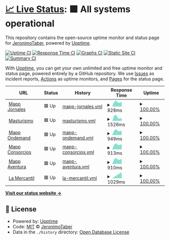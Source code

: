 # [📈 Live Status](https://JeronimoTaber.github.io/upptimeMapp): <!--live status--> **🟩 All systems operational**

This repository contains the open-source uptime monitor and status page for [JeronimoTaber](https://JeronimoTaber.github.io/upptimeMapp), powered by [Upptime](https://github.com/upptime/upptime).

[![Uptime CI](https://github.com/JeronimoTaber/upptimeMapp/workflows/Uptime%20CI/badge.svg)](https://github.com/JeronimoTaber/upptimeMapp/actions?query=workflow%3A%22Uptime+CI%22)
[![Response Time CI](https://github.com/JeronimoTaber/upptimeMapp/workflows/Response%20Time%20CI/badge.svg)](https://github.com/JeronimoTaber/upptimeMapp/actions?query=workflow%3A%22Response+Time+CI%22)
[![Graphs CI](https://github.com/JeronimoTaber/upptimeMapp/workflows/Graphs%20CI/badge.svg)](https://github.com/JeronimoTaber/upptimeMapp/actions?query=workflow%3A%22Graphs+CI%22)
[![Static Site CI](https://github.com/JeronimoTaber/upptimeMapp/workflows/Static%20Site%20CI/badge.svg)](https://github.com/JeronimoTaber/upptimeMapp/actions?query=workflow%3A%22Static+Site+CI%22)
[![Summary CI](https://github.com/JeronimoTaber/upptimeMapp/workflows/Summary%20CI/badge.svg)](https://github.com/JeronimoTaber/upptimeMapp/actions?query=workflow%3A%22Summary+CI%22)

With [Upptime](https://upptime.js.org), you can get your own unlimited and free uptime monitor and status page, powered entirely by a GitHub repository. We use [Issues](https://github.com/JeronimoTaber/upptimeMapp/issues) as incident reports, [Actions](https://github.com/JeronimoTaber/upptimeMapp/actions) as uptime monitors, and [Pages](https://JeronimoTaber.github.io/upptimeMapp) for the status page.

<!--start: status pages-->
<!-- This summary is generated by Upptime (https://github.com/upptime/upptime) -->
<!-- Do not edit this manually, your changes will be overwritten -->
<!-- prettier-ignore -->
| URL | Status | History | Response Time | Uptime |
| --- | ------ | ------- | ------------- | ------ |
| <img alt="" src="https://icons.duckduckgo.com/ip3/jornales.mapp.com.ar.ico" height="13"> [Mapp Jornales](https://jornales.mapp.com.ar/) | 🟩 Up | [mapp-jornales.yml](https://github.com/JeronimoTaber/upptimeMapp/commits/HEAD/history/mapp-jornales.yml) | <details><summary><img alt="Response time graph" src="./graphs/mapp-jornales/response-time-week.png" height="20"> 828ms</summary><br><a href="https://JeronimoTaber.github.io/upptimeMapp/history/mapp-jornales"><img alt="Response time 828" src="https://img.shields.io/endpoint?url=https%3A%2F%2Fraw.githubusercontent.com%2FJeronimoTaber%2FupptimeMapp%2FHEAD%2Fapi%2Fmapp-jornales%2Fresponse-time.json"></a><br><a href="https://JeronimoTaber.github.io/upptimeMapp/history/mapp-jornales"><img alt="24-hour response time 828" src="https://img.shields.io/endpoint?url=https%3A%2F%2Fraw.githubusercontent.com%2FJeronimoTaber%2FupptimeMapp%2FHEAD%2Fapi%2Fmapp-jornales%2Fresponse-time-day.json"></a><br><a href="https://JeronimoTaber.github.io/upptimeMapp/history/mapp-jornales"><img alt="7-day response time 828" src="https://img.shields.io/endpoint?url=https%3A%2F%2Fraw.githubusercontent.com%2FJeronimoTaber%2FupptimeMapp%2FHEAD%2Fapi%2Fmapp-jornales%2Fresponse-time-week.json"></a><br><a href="https://JeronimoTaber.github.io/upptimeMapp/history/mapp-jornales"><img alt="30-day response time 828" src="https://img.shields.io/endpoint?url=https%3A%2F%2Fraw.githubusercontent.com%2FJeronimoTaber%2FupptimeMapp%2FHEAD%2Fapi%2Fmapp-jornales%2Fresponse-time-month.json"></a><br><a href="https://JeronimoTaber.github.io/upptimeMapp/history/mapp-jornales"><img alt="1-year response time 828" src="https://img.shields.io/endpoint?url=https%3A%2F%2Fraw.githubusercontent.com%2FJeronimoTaber%2FupptimeMapp%2FHEAD%2Fapi%2Fmapp-jornales%2Fresponse-time-year.json"></a></details> | <details><summary><a href="https://JeronimoTaber.github.io/upptimeMapp/history/mapp-jornales">100.00%</a></summary><a href="https://JeronimoTaber.github.io/upptimeMapp/history/mapp-jornales"><img alt="All-time uptime 100.00%" src="https://img.shields.io/endpoint?url=https%3A%2F%2Fraw.githubusercontent.com%2FJeronimoTaber%2FupptimeMapp%2FHEAD%2Fapi%2Fmapp-jornales%2Fuptime.json"></a><br><a href="https://JeronimoTaber.github.io/upptimeMapp/history/mapp-jornales"><img alt="24-hour uptime 100.00%" src="https://img.shields.io/endpoint?url=https%3A%2F%2Fraw.githubusercontent.com%2FJeronimoTaber%2FupptimeMapp%2FHEAD%2Fapi%2Fmapp-jornales%2Fuptime-day.json"></a><br><a href="https://JeronimoTaber.github.io/upptimeMapp/history/mapp-jornales"><img alt="7-day uptime 100.00%" src="https://img.shields.io/endpoint?url=https%3A%2F%2Fraw.githubusercontent.com%2FJeronimoTaber%2FupptimeMapp%2FHEAD%2Fapi%2Fmapp-jornales%2Fuptime-week.json"></a><br><a href="https://JeronimoTaber.github.io/upptimeMapp/history/mapp-jornales"><img alt="30-day uptime 100.00%" src="https://img.shields.io/endpoint?url=https%3A%2F%2Fraw.githubusercontent.com%2FJeronimoTaber%2FupptimeMapp%2FHEAD%2Fapi%2Fmapp-jornales%2Fuptime-month.json"></a><br><a href="https://JeronimoTaber.github.io/upptimeMapp/history/mapp-jornales"><img alt="1-year uptime 100.00%" src="https://img.shields.io/endpoint?url=https%3A%2F%2Fraw.githubusercontent.com%2FJeronimoTaber%2FupptimeMapp%2FHEAD%2Fapi%2Fmapp-jornales%2Fuptime-year.json"></a></details>
| <img alt="" src="https://icons.duckduckgo.com/ip3/masturismo.mapp.com.ar.ico" height="13"> [Masturismo](https://masturismo.mapp.com.ar/) | 🟩 Up | [masturismo.yml](https://github.com/JeronimoTaber/upptimeMapp/commits/HEAD/history/masturismo.yml) | <details><summary><img alt="Response time graph" src="./graphs/masturismo/response-time-week.png" height="20"> 1526ms</summary><br><a href="https://JeronimoTaber.github.io/upptimeMapp/history/masturismo"><img alt="Response time 1526" src="https://img.shields.io/endpoint?url=https%3A%2F%2Fraw.githubusercontent.com%2FJeronimoTaber%2FupptimeMapp%2FHEAD%2Fapi%2Fmasturismo%2Fresponse-time.json"></a><br><a href="https://JeronimoTaber.github.io/upptimeMapp/history/masturismo"><img alt="24-hour response time 1526" src="https://img.shields.io/endpoint?url=https%3A%2F%2Fraw.githubusercontent.com%2FJeronimoTaber%2FupptimeMapp%2FHEAD%2Fapi%2Fmasturismo%2Fresponse-time-day.json"></a><br><a href="https://JeronimoTaber.github.io/upptimeMapp/history/masturismo"><img alt="7-day response time 1526" src="https://img.shields.io/endpoint?url=https%3A%2F%2Fraw.githubusercontent.com%2FJeronimoTaber%2FupptimeMapp%2FHEAD%2Fapi%2Fmasturismo%2Fresponse-time-week.json"></a><br><a href="https://JeronimoTaber.github.io/upptimeMapp/history/masturismo"><img alt="30-day response time 1526" src="https://img.shields.io/endpoint?url=https%3A%2F%2Fraw.githubusercontent.com%2FJeronimoTaber%2FupptimeMapp%2FHEAD%2Fapi%2Fmasturismo%2Fresponse-time-month.json"></a><br><a href="https://JeronimoTaber.github.io/upptimeMapp/history/masturismo"><img alt="1-year response time 1526" src="https://img.shields.io/endpoint?url=https%3A%2F%2Fraw.githubusercontent.com%2FJeronimoTaber%2FupptimeMapp%2FHEAD%2Fapi%2Fmasturismo%2Fresponse-time-year.json"></a></details> | <details><summary><a href="https://JeronimoTaber.github.io/upptimeMapp/history/masturismo">100.00%</a></summary><a href="https://JeronimoTaber.github.io/upptimeMapp/history/masturismo"><img alt="All-time uptime 100.00%" src="https://img.shields.io/endpoint?url=https%3A%2F%2Fraw.githubusercontent.com%2FJeronimoTaber%2FupptimeMapp%2FHEAD%2Fapi%2Fmasturismo%2Fuptime.json"></a><br><a href="https://JeronimoTaber.github.io/upptimeMapp/history/masturismo"><img alt="24-hour uptime 100.00%" src="https://img.shields.io/endpoint?url=https%3A%2F%2Fraw.githubusercontent.com%2FJeronimoTaber%2FupptimeMapp%2FHEAD%2Fapi%2Fmasturismo%2Fuptime-day.json"></a><br><a href="https://JeronimoTaber.github.io/upptimeMapp/history/masturismo"><img alt="7-day uptime 100.00%" src="https://img.shields.io/endpoint?url=https%3A%2F%2Fraw.githubusercontent.com%2FJeronimoTaber%2FupptimeMapp%2FHEAD%2Fapi%2Fmasturismo%2Fuptime-week.json"></a><br><a href="https://JeronimoTaber.github.io/upptimeMapp/history/masturismo"><img alt="30-day uptime 100.00%" src="https://img.shields.io/endpoint?url=https%3A%2F%2Fraw.githubusercontent.com%2FJeronimoTaber%2FupptimeMapp%2FHEAD%2Fapi%2Fmasturismo%2Fuptime-month.json"></a><br><a href="https://JeronimoTaber.github.io/upptimeMapp/history/masturismo"><img alt="1-year uptime 100.00%" src="https://img.shields.io/endpoint?url=https%3A%2F%2Fraw.githubusercontent.com%2FJeronimoTaber%2FupptimeMapp%2FHEAD%2Fapi%2Fmasturismo%2Fuptime-year.json"></a></details>
| <img alt="" src="https://icons.duckduckgo.com/ip3/ondemand.mapp.com.ar.ico" height="13"> [Mapp Ondemand](https://ondemand.mapp.com.ar/) | 🟩 Up | [mapp-ondemand.yml](https://github.com/JeronimoTaber/upptimeMapp/commits/HEAD/history/mapp-ondemand.yml) | <details><summary><img alt="Response time graph" src="./graphs/mapp-ondemand/response-time-week.png" height="20"> 949ms</summary><br><a href="https://JeronimoTaber.github.io/upptimeMapp/history/mapp-ondemand"><img alt="Response time 949" src="https://img.shields.io/endpoint?url=https%3A%2F%2Fraw.githubusercontent.com%2FJeronimoTaber%2FupptimeMapp%2FHEAD%2Fapi%2Fmapp-ondemand%2Fresponse-time.json"></a><br><a href="https://JeronimoTaber.github.io/upptimeMapp/history/mapp-ondemand"><img alt="24-hour response time 949" src="https://img.shields.io/endpoint?url=https%3A%2F%2Fraw.githubusercontent.com%2FJeronimoTaber%2FupptimeMapp%2FHEAD%2Fapi%2Fmapp-ondemand%2Fresponse-time-day.json"></a><br><a href="https://JeronimoTaber.github.io/upptimeMapp/history/mapp-ondemand"><img alt="7-day response time 949" src="https://img.shields.io/endpoint?url=https%3A%2F%2Fraw.githubusercontent.com%2FJeronimoTaber%2FupptimeMapp%2FHEAD%2Fapi%2Fmapp-ondemand%2Fresponse-time-week.json"></a><br><a href="https://JeronimoTaber.github.io/upptimeMapp/history/mapp-ondemand"><img alt="30-day response time 949" src="https://img.shields.io/endpoint?url=https%3A%2F%2Fraw.githubusercontent.com%2FJeronimoTaber%2FupptimeMapp%2FHEAD%2Fapi%2Fmapp-ondemand%2Fresponse-time-month.json"></a><br><a href="https://JeronimoTaber.github.io/upptimeMapp/history/mapp-ondemand"><img alt="1-year response time 949" src="https://img.shields.io/endpoint?url=https%3A%2F%2Fraw.githubusercontent.com%2FJeronimoTaber%2FupptimeMapp%2FHEAD%2Fapi%2Fmapp-ondemand%2Fresponse-time-year.json"></a></details> | <details><summary><a href="https://JeronimoTaber.github.io/upptimeMapp/history/mapp-ondemand">100.00%</a></summary><a href="https://JeronimoTaber.github.io/upptimeMapp/history/mapp-ondemand"><img alt="All-time uptime 100.00%" src="https://img.shields.io/endpoint?url=https%3A%2F%2Fraw.githubusercontent.com%2FJeronimoTaber%2FupptimeMapp%2FHEAD%2Fapi%2Fmapp-ondemand%2Fuptime.json"></a><br><a href="https://JeronimoTaber.github.io/upptimeMapp/history/mapp-ondemand"><img alt="24-hour uptime 100.00%" src="https://img.shields.io/endpoint?url=https%3A%2F%2Fraw.githubusercontent.com%2FJeronimoTaber%2FupptimeMapp%2FHEAD%2Fapi%2Fmapp-ondemand%2Fuptime-day.json"></a><br><a href="https://JeronimoTaber.github.io/upptimeMapp/history/mapp-ondemand"><img alt="7-day uptime 100.00%" src="https://img.shields.io/endpoint?url=https%3A%2F%2Fraw.githubusercontent.com%2FJeronimoTaber%2FupptimeMapp%2FHEAD%2Fapi%2Fmapp-ondemand%2Fuptime-week.json"></a><br><a href="https://JeronimoTaber.github.io/upptimeMapp/history/mapp-ondemand"><img alt="30-day uptime 100.00%" src="https://img.shields.io/endpoint?url=https%3A%2F%2Fraw.githubusercontent.com%2FJeronimoTaber%2FupptimeMapp%2FHEAD%2Fapi%2Fmapp-ondemand%2Fuptime-month.json"></a><br><a href="https://JeronimoTaber.github.io/upptimeMapp/history/mapp-ondemand"><img alt="1-year uptime 100.00%" src="https://img.shields.io/endpoint?url=https%3A%2F%2Fraw.githubusercontent.com%2FJeronimoTaber%2FupptimeMapp%2FHEAD%2Fapi%2Fmapp-ondemand%2Fuptime-year.json"></a></details>
| <img alt="" src="https://icons.duckduckgo.com/ip3/consorcios.mapp.com.ar.ico" height="13"> [Mapp Consorcios](https://consorcios.mapp.com.ar/) | 🟩 Up | [mapp-consorcios.yml](https://github.com/JeronimoTaber/upptimeMapp/commits/HEAD/history/mapp-consorcios.yml) | <details><summary><img alt="Response time graph" src="./graphs/mapp-consorcios/response-time-week.png" height="20"> 913ms</summary><br><a href="https://JeronimoTaber.github.io/upptimeMapp/history/mapp-consorcios"><img alt="Response time 913" src="https://img.shields.io/endpoint?url=https%3A%2F%2Fraw.githubusercontent.com%2FJeronimoTaber%2FupptimeMapp%2FHEAD%2Fapi%2Fmapp-consorcios%2Fresponse-time.json"></a><br><a href="https://JeronimoTaber.github.io/upptimeMapp/history/mapp-consorcios"><img alt="24-hour response time 913" src="https://img.shields.io/endpoint?url=https%3A%2F%2Fraw.githubusercontent.com%2FJeronimoTaber%2FupptimeMapp%2FHEAD%2Fapi%2Fmapp-consorcios%2Fresponse-time-day.json"></a><br><a href="https://JeronimoTaber.github.io/upptimeMapp/history/mapp-consorcios"><img alt="7-day response time 913" src="https://img.shields.io/endpoint?url=https%3A%2F%2Fraw.githubusercontent.com%2FJeronimoTaber%2FupptimeMapp%2FHEAD%2Fapi%2Fmapp-consorcios%2Fresponse-time-week.json"></a><br><a href="https://JeronimoTaber.github.io/upptimeMapp/history/mapp-consorcios"><img alt="30-day response time 913" src="https://img.shields.io/endpoint?url=https%3A%2F%2Fraw.githubusercontent.com%2FJeronimoTaber%2FupptimeMapp%2FHEAD%2Fapi%2Fmapp-consorcios%2Fresponse-time-month.json"></a><br><a href="https://JeronimoTaber.github.io/upptimeMapp/history/mapp-consorcios"><img alt="1-year response time 913" src="https://img.shields.io/endpoint?url=https%3A%2F%2Fraw.githubusercontent.com%2FJeronimoTaber%2FupptimeMapp%2FHEAD%2Fapi%2Fmapp-consorcios%2Fresponse-time-year.json"></a></details> | <details><summary><a href="https://JeronimoTaber.github.io/upptimeMapp/history/mapp-consorcios">100.00%</a></summary><a href="https://JeronimoTaber.github.io/upptimeMapp/history/mapp-consorcios"><img alt="All-time uptime 100.00%" src="https://img.shields.io/endpoint?url=https%3A%2F%2Fraw.githubusercontent.com%2FJeronimoTaber%2FupptimeMapp%2FHEAD%2Fapi%2Fmapp-consorcios%2Fuptime.json"></a><br><a href="https://JeronimoTaber.github.io/upptimeMapp/history/mapp-consorcios"><img alt="24-hour uptime 100.00%" src="https://img.shields.io/endpoint?url=https%3A%2F%2Fraw.githubusercontent.com%2FJeronimoTaber%2FupptimeMapp%2FHEAD%2Fapi%2Fmapp-consorcios%2Fuptime-day.json"></a><br><a href="https://JeronimoTaber.github.io/upptimeMapp/history/mapp-consorcios"><img alt="7-day uptime 100.00%" src="https://img.shields.io/endpoint?url=https%3A%2F%2Fraw.githubusercontent.com%2FJeronimoTaber%2FupptimeMapp%2FHEAD%2Fapi%2Fmapp-consorcios%2Fuptime-week.json"></a><br><a href="https://JeronimoTaber.github.io/upptimeMapp/history/mapp-consorcios"><img alt="30-day uptime 100.00%" src="https://img.shields.io/endpoint?url=https%3A%2F%2Fraw.githubusercontent.com%2FJeronimoTaber%2FupptimeMapp%2FHEAD%2Fapi%2Fmapp-consorcios%2Fuptime-month.json"></a><br><a href="https://JeronimoTaber.github.io/upptimeMapp/history/mapp-consorcios"><img alt="1-year uptime 100.00%" src="https://img.shields.io/endpoint?url=https%3A%2F%2Fraw.githubusercontent.com%2FJeronimoTaber%2FupptimeMapp%2FHEAD%2Fapi%2Fmapp-consorcios%2Fuptime-year.json"></a></details>
| <img alt="" src="https://icons.duckduckgo.com/ip3/aventura.mapp.com.ar.ico" height="13"> [Mapp Aventura](https://aventura.mapp.com.ar/) | 🟩 Up | [mapp-aventura.yml](https://github.com/JeronimoTaber/upptimeMapp/commits/HEAD/history/mapp-aventura.yml) | <details><summary><img alt="Response time graph" src="./graphs/mapp-aventura/response-time-week.png" height="20"> 910ms</summary><br><a href="https://JeronimoTaber.github.io/upptimeMapp/history/mapp-aventura"><img alt="Response time 910" src="https://img.shields.io/endpoint?url=https%3A%2F%2Fraw.githubusercontent.com%2FJeronimoTaber%2FupptimeMapp%2FHEAD%2Fapi%2Fmapp-aventura%2Fresponse-time.json"></a><br><a href="https://JeronimoTaber.github.io/upptimeMapp/history/mapp-aventura"><img alt="24-hour response time 910" src="https://img.shields.io/endpoint?url=https%3A%2F%2Fraw.githubusercontent.com%2FJeronimoTaber%2FupptimeMapp%2FHEAD%2Fapi%2Fmapp-aventura%2Fresponse-time-day.json"></a><br><a href="https://JeronimoTaber.github.io/upptimeMapp/history/mapp-aventura"><img alt="7-day response time 910" src="https://img.shields.io/endpoint?url=https%3A%2F%2Fraw.githubusercontent.com%2FJeronimoTaber%2FupptimeMapp%2FHEAD%2Fapi%2Fmapp-aventura%2Fresponse-time-week.json"></a><br><a href="https://JeronimoTaber.github.io/upptimeMapp/history/mapp-aventura"><img alt="30-day response time 910" src="https://img.shields.io/endpoint?url=https%3A%2F%2Fraw.githubusercontent.com%2FJeronimoTaber%2FupptimeMapp%2FHEAD%2Fapi%2Fmapp-aventura%2Fresponse-time-month.json"></a><br><a href="https://JeronimoTaber.github.io/upptimeMapp/history/mapp-aventura"><img alt="1-year response time 910" src="https://img.shields.io/endpoint?url=https%3A%2F%2Fraw.githubusercontent.com%2FJeronimoTaber%2FupptimeMapp%2FHEAD%2Fapi%2Fmapp-aventura%2Fresponse-time-year.json"></a></details> | <details><summary><a href="https://JeronimoTaber.github.io/upptimeMapp/history/mapp-aventura">100.00%</a></summary><a href="https://JeronimoTaber.github.io/upptimeMapp/history/mapp-aventura"><img alt="All-time uptime 100.00%" src="https://img.shields.io/endpoint?url=https%3A%2F%2Fraw.githubusercontent.com%2FJeronimoTaber%2FupptimeMapp%2FHEAD%2Fapi%2Fmapp-aventura%2Fuptime.json"></a><br><a href="https://JeronimoTaber.github.io/upptimeMapp/history/mapp-aventura"><img alt="24-hour uptime 100.00%" src="https://img.shields.io/endpoint?url=https%3A%2F%2Fraw.githubusercontent.com%2FJeronimoTaber%2FupptimeMapp%2FHEAD%2Fapi%2Fmapp-aventura%2Fuptime-day.json"></a><br><a href="https://JeronimoTaber.github.io/upptimeMapp/history/mapp-aventura"><img alt="7-day uptime 100.00%" src="https://img.shields.io/endpoint?url=https%3A%2F%2Fraw.githubusercontent.com%2FJeronimoTaber%2FupptimeMapp%2FHEAD%2Fapi%2Fmapp-aventura%2Fuptime-week.json"></a><br><a href="https://JeronimoTaber.github.io/upptimeMapp/history/mapp-aventura"><img alt="30-day uptime 100.00%" src="https://img.shields.io/endpoint?url=https%3A%2F%2Fraw.githubusercontent.com%2FJeronimoTaber%2FupptimeMapp%2FHEAD%2Fapi%2Fmapp-aventura%2Fuptime-month.json"></a><br><a href="https://JeronimoTaber.github.io/upptimeMapp/history/mapp-aventura"><img alt="1-year uptime 100.00%" src="https://img.shields.io/endpoint?url=https%3A%2F%2Fraw.githubusercontent.com%2FJeronimoTaber%2FupptimeMapp%2FHEAD%2Fapi%2Fmapp-aventura%2Fuptime-year.json"></a></details>
| <img alt="" src="https://icons.duckduckgo.com/ip3/www.mercantilandina.com.ar.ico" height="13"> [La Mercantil](https://www.mercantilandina.com.ar/) | 🟩 Up | [la-mercantil.yml](https://github.com/JeronimoTaber/upptimeMapp/commits/HEAD/history/la-mercantil.yml) | <details><summary><img alt="Response time graph" src="./graphs/la-mercantil/response-time-week.png" height="20"> 1029ms</summary><br><a href="https://JeronimoTaber.github.io/upptimeMapp/history/la-mercantil"><img alt="Response time 1029" src="https://img.shields.io/endpoint?url=https%3A%2F%2Fraw.githubusercontent.com%2FJeronimoTaber%2FupptimeMapp%2FHEAD%2Fapi%2Fla-mercantil%2Fresponse-time.json"></a><br><a href="https://JeronimoTaber.github.io/upptimeMapp/history/la-mercantil"><img alt="24-hour response time 1029" src="https://img.shields.io/endpoint?url=https%3A%2F%2Fraw.githubusercontent.com%2FJeronimoTaber%2FupptimeMapp%2FHEAD%2Fapi%2Fla-mercantil%2Fresponse-time-day.json"></a><br><a href="https://JeronimoTaber.github.io/upptimeMapp/history/la-mercantil"><img alt="7-day response time 1029" src="https://img.shields.io/endpoint?url=https%3A%2F%2Fraw.githubusercontent.com%2FJeronimoTaber%2FupptimeMapp%2FHEAD%2Fapi%2Fla-mercantil%2Fresponse-time-week.json"></a><br><a href="https://JeronimoTaber.github.io/upptimeMapp/history/la-mercantil"><img alt="30-day response time 1029" src="https://img.shields.io/endpoint?url=https%3A%2F%2Fraw.githubusercontent.com%2FJeronimoTaber%2FupptimeMapp%2FHEAD%2Fapi%2Fla-mercantil%2Fresponse-time-month.json"></a><br><a href="https://JeronimoTaber.github.io/upptimeMapp/history/la-mercantil"><img alt="1-year response time 1029" src="https://img.shields.io/endpoint?url=https%3A%2F%2Fraw.githubusercontent.com%2FJeronimoTaber%2FupptimeMapp%2FHEAD%2Fapi%2Fla-mercantil%2Fresponse-time-year.json"></a></details> | <details><summary><a href="https://JeronimoTaber.github.io/upptimeMapp/history/la-mercantil">100.00%</a></summary><a href="https://JeronimoTaber.github.io/upptimeMapp/history/la-mercantil"><img alt="All-time uptime 100.00%" src="https://img.shields.io/endpoint?url=https%3A%2F%2Fraw.githubusercontent.com%2FJeronimoTaber%2FupptimeMapp%2FHEAD%2Fapi%2Fla-mercantil%2Fuptime.json"></a><br><a href="https://JeronimoTaber.github.io/upptimeMapp/history/la-mercantil"><img alt="24-hour uptime 100.00%" src="https://img.shields.io/endpoint?url=https%3A%2F%2Fraw.githubusercontent.com%2FJeronimoTaber%2FupptimeMapp%2FHEAD%2Fapi%2Fla-mercantil%2Fuptime-day.json"></a><br><a href="https://JeronimoTaber.github.io/upptimeMapp/history/la-mercantil"><img alt="7-day uptime 100.00%" src="https://img.shields.io/endpoint?url=https%3A%2F%2Fraw.githubusercontent.com%2FJeronimoTaber%2FupptimeMapp%2FHEAD%2Fapi%2Fla-mercantil%2Fuptime-week.json"></a><br><a href="https://JeronimoTaber.github.io/upptimeMapp/history/la-mercantil"><img alt="30-day uptime 100.00%" src="https://img.shields.io/endpoint?url=https%3A%2F%2Fraw.githubusercontent.com%2FJeronimoTaber%2FupptimeMapp%2FHEAD%2Fapi%2Fla-mercantil%2Fuptime-month.json"></a><br><a href="https://JeronimoTaber.github.io/upptimeMapp/history/la-mercantil"><img alt="1-year uptime 100.00%" src="https://img.shields.io/endpoint?url=https%3A%2F%2Fraw.githubusercontent.com%2FJeronimoTaber%2FupptimeMapp%2FHEAD%2Fapi%2Fla-mercantil%2Fuptime-year.json"></a></details>

<!--end: status pages-->

[**Visit our status website →**](https://JeronimoTaber.github.io/upptimeMapp)

## 📄 License

- Powered by: [Upptime](https://github.com/upptime/upptime)
- Code: [MIT](./LICENSE) © [JeronimoTaber](https://JeronimoTaber.github.io/upptimeMapp)
- Data in the `./history` directory: [Open Database License](https://opendatacommons.org/licenses/odbl/1-0/)
